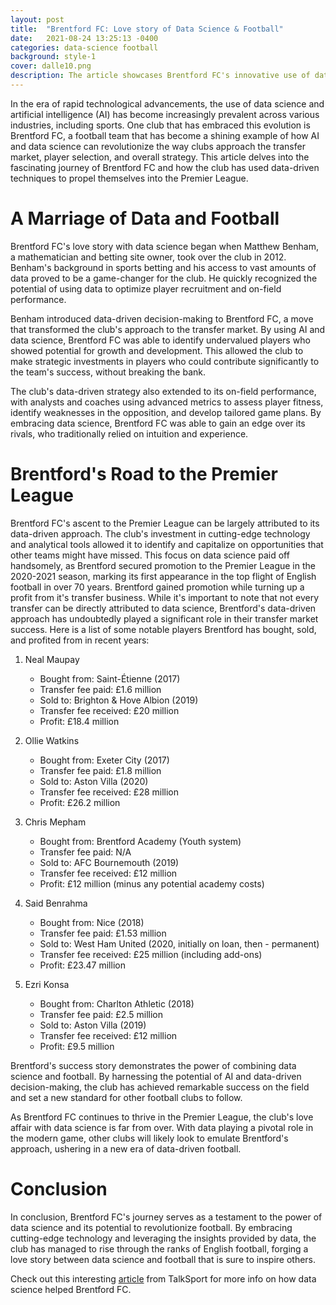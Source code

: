 ```yaml
---
layout: post
title:  "Brentford FC: Love story of Data Science & Football"
date:   2021-08-24 13:25:13 -0400
categories: data-science football
background: style-1
cover: dalle10.png
description: The article showcases Brentford FC's innovative use of data science and AI in football, revolutionizing player recruitment and on-field tactics under owner Matthew Benham. Their data-driven approach resulted in Brentford's Premier League promotion after 70 years and significant profits from player transfers. By combining technology and analytics, Brentford FC exemplifies the potential of data science to transform football clubs' fortunes on and off the pitch.
---
```

In the era of rapid technological advancements, the use of data science and artificial intelligence (AI) has become increasingly prevalent across various industries, including sports. One club that has embraced this evolution is Brentford FC, a football team that has become a shining example of how AI and data science can revolutionize the way clubs approach the transfer market, player selection, and overall strategy. This article delves into the fascinating journey of Brentford FC and how the club has used data-driven techniques to propel themselves into the Premier League.

<h1>A Marriage of Data and Football</h1>
Brentford FC's love story with data science began when Matthew Benham, a mathematician and betting site owner, took over the club in 2012. Benham's background in sports betting and his access to vast amounts of data proved to be a game-changer for the club. He quickly recognized the potential of using data to optimize player recruitment and on-field performance.


Benham introduced data-driven decision-making to Brentford FC, a move that transformed the club's approach to the transfer market. By using AI and data science, Brentford FC was able to identify undervalued players who showed potential for growth and development. This allowed the club to make strategic investments in players who could contribute significantly to the team's success, without breaking the bank.

The club's data-driven strategy also extended to its on-field performance, with analysts and coaches using advanced metrics to assess player fitness, identify weaknesses in the opposition, and develop tailored game plans. By embracing data science, Brentford FC was able to gain an edge over its rivals, who traditionally relied on intuition and experience.

<h1>Brentford's Road to the Premier League</h1>
Brentford FC's ascent to the Premier League can be largely attributed to its data-driven approach. The club's investment in cutting-edge technology and analytical tools allowed it to identify and capitalize on opportunities that other teams might have missed. This focus on data science paid off handsomely, as Brentford secured promotion to the Premier League in the 2020-2021 season, marking its first appearance in the top flight of English football in over 70 years. Brentford gained promotion while turning up a profit from it's transfer business. While it's important to note that not every transfer can be directly attributed to data science, Brentford's data-driven approach has undoubtedly played a significant role in their transfer market success. Here is a list of some notable players Brentford has bought, sold, and profited from in recent years:

1. Neal Maupay
    - Bought from: Saint-Étienne (2017)
    - Transfer fee paid: £1.6 million
    - Sold to: Brighton & Hove Albion (2019)
    - Transfer fee received: £20 million
    - Profit: £18.4 million

2. Ollie Watkins
    - Bought from: Exeter City (2017)
    - Transfer fee paid: £1.8 million
    - Sold to: Aston Villa (2020)
    - Transfer fee received: £28 million
    - Profit: £26.2 million

3. Chris Mepham
    - Bought from: Brentford Academy (Youth system)
    - Transfer fee paid: N/A
    - Sold to: AFC Bournemouth (2019)
    - Transfer fee received: £12 million
    - Profit: £12 million (minus any potential academy costs)

4. Said Benrahma
    - Bought from: Nice (2018)
    - Transfer fee paid: £1.53 million
    - Sold to: West Ham United (2020, initially on loan, then - permanent)
    - Transfer fee received: £25 million (including add-ons)
    - Profit: £23.47 million

5. Ezri Konsa
    - Bought from: Charlton Athletic (2018)
    - Transfer fee paid: £2.5 million
    - Sold to: Aston Villa (2019)
    - Transfer fee received: £12 million
    - Profit: £9.5 million

Brentford's success story demonstrates the power of combining data science and football. By harnessing the potential of AI and data-driven decision-making, the club has achieved remarkable success on the field and set a new standard for other football clubs to follow.

As Brentford FC continues to thrive in the Premier League, the club's love affair with data science is far from over. With data playing a pivotal role in the modern game, other clubs will likely look to emulate Brentford's approach, ushering in a new era of data-driven football.

<h1>Conclusion</h1>
In conclusion, Brentford FC's journey serves as a testament to the power of data science and its potential to revolutionize football. By embracing cutting-edge technology and leveraging the insights provided by data, the club has managed to rise through the ranks of English football, forging a love story between data science and football that is sure to inspire others.


Check out this interesting [article][footballarticle-link] from TalkSport for more info on how data science helped Brentford FC.

[footballarticle-link]: https://talksport.com/football/fa-cup/659667/brentford-data-revolution-england-smartest-club-championship-leicester-fa-cup/